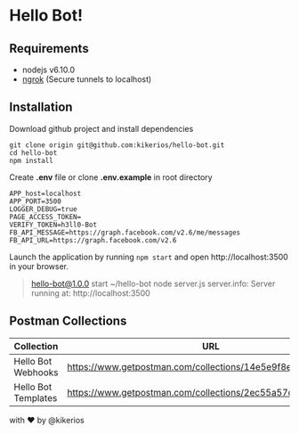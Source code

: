 
Hello Bot!
===================

**Requirements**
------------
 - nodejs v6.10.0
 - [ngrok](https://ngrok.com/) (Secure tunnels to localhost)

**Installation**
----------------
Download github project and install dependencies

    git clone origin git@github.com:kikerios/hello-bot.git
    cd hello-bot
    npm install

Create **.env** file or clone **.env.example** in root directory

    APP_host=localhost
    APP_PORT=3500
    LOGGER_DEBUG=true
    PAGE_ACCESS_TOKEN=
    VERIFY_TOKEN=h3ll0-Bot
    FB_API_MESSAGE=https://graph.facebook.com/v2.6/me/messages
    FB_API_URL=https://graph.facebook.com/v2.6

Launch the application by running `npm start` and open http://localhost:3500 in your browser.

> hello-bot@1.0.0 start ~/hello-bot
> node server.js
> server.info: Server running at: http://localhost:3500

   Postman Collections
-------------------
| Collection | URL |
| ------ | ------ |
| Hello Bot Webhooks | https://www.getpostman.com/collections/14e5e9f8e9dba3dc4dd2 |
| Hello Bot Templates | https://www.getpostman.com/collections/2ec55a57de19c9959c8b |

with ❤ by @kikerios
